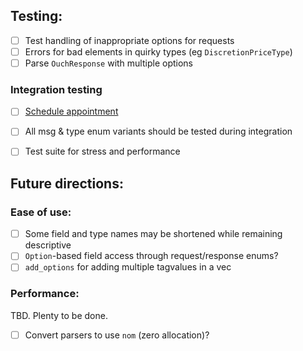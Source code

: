
## Testing:
- [ ] Test handling of inappropriate options for requests
- [ ] Errors for bad elements in quirky types (eg `DiscretionPriceType`)
- [ ] Parse `OuchResponse` with multiple options

### Integration testing
- [ ] [Schedule appointment](https://www.nasdaqtrader.com/Trader.aspx?id=TestingFacility)
- [ ] All msg & type enum variants should be tested during integration
- [ ] Test suite for stress and performance


## Future directions:
### Ease of use:
- [ ] Some field and type names may be shortened while remaining descriptive
- [ ] `Option`-based field access through request/response enums?
- [ ] `add_options` for adding multiple tagvalues in a vec

### Performance:
TBD. Plenty to be done.
- [ ] Convert parsers to use `nom` (zero allocation)?

